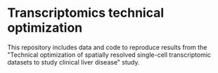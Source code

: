 # Transcriptomics technical optimization

This repository includes data and code to reproduce results from the "Technical optimization of spatially resolved single-cell transcriptomic datasets to study clinical liver disease" study.
